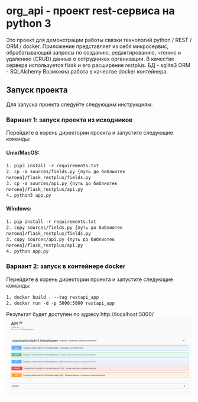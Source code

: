 # org_api - проект rest-сервиса на python 3
Это проект для демонстрации работы связки технологий python / REST / ORM / docker.
Приложение представляет из себя микросервис, обрабатывающий запросы по созданию, редактированию, чтению и удалению (CRUD) данных о сотрудниках организации.
В качестве сервера используется flask и его расширение restplus.
БД - sqlite3
ORM - SQLAlchemy
Возможна работа в качестве docker контейнера.

## Запуск проекта
Для запуска проекта следуйте следующим инструкциям.

### Вариант 1: запуск проекта из исходников
Перейдите в корень директории проекта и запустите следующие команды:
#### Unix/MacOS:
    1. pip3 install -r requirements.txt
    2. cp -a sources/fields.py {путь до библиотек питона}/flask_restplus/fields.py
    3. cp -a sources/api.py {путь до библиотек питона}/flask_restplus/api.py
    4. python3 app.py

#### Windows:
    1. pip install -r requirements.txt
    2. copy sources/fields.py {путь до библиотек питона}/flask_restplus/fields.py
    3. copy sources/api.py {путь до библиотек питона}/flask_restplus/api.py
    4. python app.py

### Вариант 2: запуск в контейнере docker
Перейдите в корень директории проекта и запустите следующие команды:
    
    1. docker build . --tag restapi_app
    2. docker run -d -p 5000:5000 restapi_app

Результат будет доступен по адресу http://localhost:5000/
![Пример работы начального экрана](sources/img/swagger.png)

